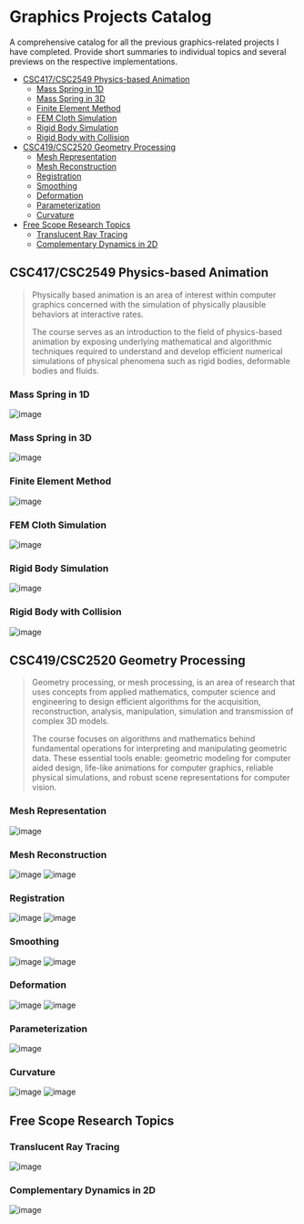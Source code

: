 # Graphics Projects Catalog
A comprehensive catalog for all the previous graphics-related projects I have completed. Provide short summaries to individual topics and several previews on the respective implementations.

- [CSC417/CSC2549 Physics-based Animation](#csc417csc2549-physics-based-animation)
  - [Mass Spring in 1D](#mass-spring-in-1d)
  - [Mass Spring in 3D](#mass-spring-in-3d)
  - [Finite Element Method](#finite-element-method)
  - [FEM Cloth Simulation](#fem-cloth-simulation)
  - [Rigid Body Simulation](#rigid-body-simulation)
  - [Rigid Body with Collision](#rigid-body-with-collision)
- [CSC419/CSC2520 Geometry Processing](#csc419csc2520-geometry-processing)
  - [Mesh Representation](#mesh-representation)
  - [Mesh Reconstruction](#mesh-reconstruction)
  - [Registration](#registration)
  - [Smoothing](#smoothing)
  - [Deformation](#deformation)
  - [Parameterization](#parameterization)
  - [Curvature](#curvature)
- [Free Scope Research Topics](#free-scope-research-topics)
  - [Translucent Ray Tracing](#translucent-ray-tracing)
  - [Complementary Dynamics in 2D](#complementary-dynamics-in-2d)

## CSC417/CSC2549 Physics-based Animation
> Physically based animation is an area of interest within computer graphics concerned with the simulation of physically plausible behaviors at interactive rates. 
> 
> The course serves as an introduction to the field of physics-based animation by exposing underlying mathematical and algorithmic techniques required to understand 
> and develop efficient numerical simulations of physical phenomena such as rigid bodies, deformable bodies and fluids. 
  
### Mass Spring in 1D
![image](images/1d-mass-spring.gif "literally, the spring")
### Mass Spring in 3D
![image](images/mass-spring-bunny.gif "springs, but bunny")
### Finite Element Method
![image](images/FEM-armadillo.gif "stiffer than bunnies")
### FEM Cloth Simulation
![image](images/FEM-cloth.gif "flatter than armadillo")
### Rigid Body Simulation
![image](images/rigid-body.gif "neither bunny nor armadillo")
### Rigid Body with Collision
![image](images/rigid-body-contact.gif "bounce FM")

## CSC419/CSC2520 Geometry Processing
> Geometry processing, or mesh processing, is an area of research that uses concepts from applied mathematics, computer science and engineering to design efficient algorithms 
> for the acquisition, reconstruction, analysis, manipulation, simulation and transmission of complex 3D models.
>
> The course focuses on algorithms and mathematics behind fundamental operations for interpreting and manipulating geometric data. These essential tools enable: geometric modeling
> for computer aided design, life-like animations for computer graphics, reliable physical simulations, and robust scene representations for computer vision.

### Mesh Representation
![image](images/bunny-mesh.png "the plain old bunny")
### Mesh Reconstruction
![image](images/pc-mesh-elephant.gif)
![image](images/pc-mesh-hand.gif)
### Registration
![image](images/max-point-to-point.gif "merging")
![image](images/max-point-to-plane.gif "merging but faster")
### Smoothing
![image](images/plane-smooth-geometry.gif)
![image](images/sphere-geometric-smoothing.gif)
### Deformation
![image](images/bunny-biharmonic.gif "bunny but handle deformed")
![image](images/knight-arap-large-rotation.gif "smooth criminal")
### Parameterization
![image](images/beetle-cycle-screenshots.gif)
### Curvature
![image](images/elephant-curvatures.jpg)
![image](images/cartoon-elephant-principal-and-gaussian-curvature.jpg)

## Free Scope Research Topics

### Translucent Ray Tracing
![image](images/6_few-passes.png)

### Complementary Dynamics in 2D
![image](images/cp-amibo.gif)